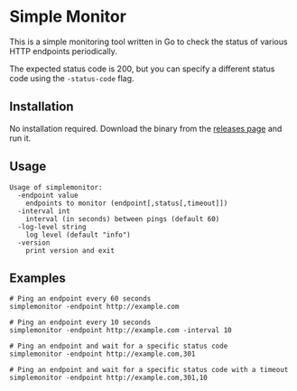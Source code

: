 # Simple Monitor

This is a simple monitoring tool written in Go to check the status of various HTTP endpoints periodically.

The expected status code is 200, but you can specify a different status code using the `-status-code` flag.

## Installation

No installation required. Download the binary from the [releases page](https://github.com/gabor-boros/simplemonitor/releases) and run it.

## Usage

```
Usage of simplemonitor:
  -endpoint value
    endpoints to monitor (endpoint[,status[,timeout]])
  -interval int
    interval (in seconds) between pings (default 60)
  -log-level string
   	log level (default "info")
  -version
    print version and exit
```

## Examples

```
# Ping an endpoint every 60 seconds
simplemonitor -endpoint http://example.com

# Ping an endpoint every 10 seconds
simplemonitor -endpoint http://example.com -interval 10

# Ping an endpoint and wait for a specific status code
simplemonitor -endpoint http://example.com,301

# Ping an endpoint and wait for a specific status code with a timeout
simplemonitor -endpoint http://example.com,301,10
```
